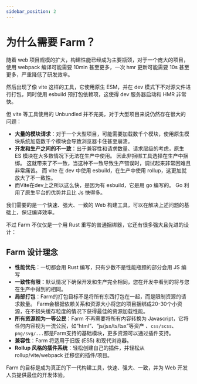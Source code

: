 ```yaml
---
sidebar_position: 2
---
```


# 为什么需要 Farm？

随着 web 项目规模的扩大，构建性能已经成为主要瓶颈，对于一个庞大的项目，使用 webpack 编译可能需要 10min 甚至更多，一次 hmr 更新可能需要 10s 甚至更多，严重降低了研发效率。

然后出现了像 vite 这样的工具，它使用原生 ESM，并在 dev 模式下不对源文件进行打包，同时使用 esbuild 预打包依赖项，这使得 dev 服务器启动和 HMR 非常快。

但 vite 等工具使用的 Unbundled 并不完美，对于大型项目来说仍然存在很大的问题：
* **大量的模块请求**：对于一个大型项目，可能需要加载数千个模块，使用原生模块系统加载数千个模块会导致浏览器卡住甚至崩溃。
* **开发和生产之间的不一致**：出于兼容性和请求数量、请求层级的考虑，原生 ES 模块在大多数情况下无法在生产中使用。 因此非捆绑工具选择在生产中捆绑。 这就带来了不一致，当这种不一致导致生产错误时，调试起来非常困难且非常痛苦。 而 vite 在 dev 中使用 esbuild，在生产中使用 rollup，这更加就放大了不一致性。
* 而Vite在dev上之所以这么快，是因为有 esbuild，它是用 go 编写的。 Go 利用了原生平台的优势并且比 Js 快得多。

我们需要的是一个快速、强大、一致的 Web 构建工具，可以在解决上述问题的基础上，保证编译效率。

不过 Farm 不仅仅是一个用 Rust 重写的普通捆绑器，它还有很多强大且先进的设计：

## Farm 设计理念

* **性能优先**：一切都会用 Rust 编写，只有少数不是性能瓶颈的部分会用 JS 编写
* **一致性有限**：默认情况下确保开发和生产完全相同，您在开发中看到的将与您在生产中得到的相同。
* **局部打包**：Farm的打包目标不是将所有东西打包在一起，而是限制资源的请求数量。 Farm会根据依赖关系和资源大小将您的项目捆绑成20-30个小资源，在不损失缓存粒度的情况下获得最佳的资源加载性能。
* **所有资源视为一等公民**：Farm 不再需要将所有内容转换为 Javascript，它将任何内容视为一流公民，如“html”、“js/jsx/ts/tsx”等资产 、`css/scss`、`png/svg/...`都是Farm支持的基础模块，更多资源可以通过插件支持。
* **兼容性**：Farm 将适用于旧版 (ES5) 和现代浏览器。
* **Rollup 风格的插件系统**：轻松创建自己的插件，并轻松从 rollup/vite/webpack 迁移您的插件/项目。


Farm 的目标是成为真正的下一代构建工具，快速、强大、一致，并为 Web 开发人员提供最佳的开发体验。